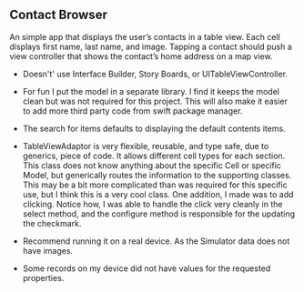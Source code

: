 Contact Browser
---------------
An simple app that displays the user’s contacts in a table view. Each cell displays first name, last name, and image. Tapping a contact should push a view controller that shows the contact’s home address on a map view.

* Doesn't' use Interface Builder, Story Boards, or UITableViewController.

* For fun I put the model in a separate library. I find it keeps the model clean but was not required for this project. This will also make it easier to add more third party code from swift package manager.

* The search for items defaults to displaying the default contents items.

* TableViewAdaptor is very flexible, reusable, and type safe, due to generics, piece of code. It allows different cell types
for each section. This class does not know anything about the specific Cell or specific Model, but generically routes the
information to the supporting classes. This may be a bit more complicated than was required for this specific use, but
I think this is a very cool class. One addition, I made was to add clicking. Notice how, I was able to handle the click
very cleanly in the select method, and the configure method is responsible for the updating the checkmark.

* Recommend running it on a real device. As the Simulator data does not have images.

* Some records on my device did not have values for the requested properties.

